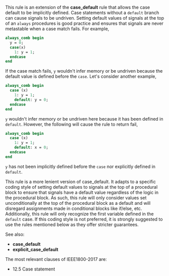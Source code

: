 This rule is an extension of the **case_default** rule that allows the case default to be implicitly defined.
Case statements without a `default` branch can cause signals to be undriven. Setting default values of signals at the top of an `always` procedures is good practice and ensures that signals are never metastable when a case match fails. For example,
```sv
always_comb begin
  y = 0;
  case(x)
    1: y = 1;
  endcase
end

```
If the case match fails, `y` wouldn't infer memory or be undriven because the default value is defined before the `case`. Let's consider another example, 

```sv
always_comb begin
  case (x)
    1: y = 1;
    default: y = 0;
  endcase
end

```
`y` wouldn't infer memory or be undriven here because it has been defined in `default`. However, the following will cause the rule to return fail,

```sv
always_comb begin
  case (x)
    1: y = 1;
    default: x = 0;
  endcase
end

```
`y` has not been implicitly defined before the `case` nor explicitly defined in `default`.

This rule is a more lenient version of case_default. It adapts to a specific coding style of setting default values to signals at the top of a procedural block to ensure that signals have a default value regardless of the logic in the procedural block. As such, this rule will only consider values set unconditionally at the top of the procedural block as a default and will disregard assignments made in conditional blocks like if/else, etc. Additionally, this rule will only recognize the first variable defined in the `default` case. If this coding style is not preferred, it is strongly suggested to use the rules mentioned below as they offer stricter guarantees.

See also:
 - **case_default**
 - **explicit_case_default**

The most relevant clauses of IEEE1800-2017 are:

- 12.5 Case statement

